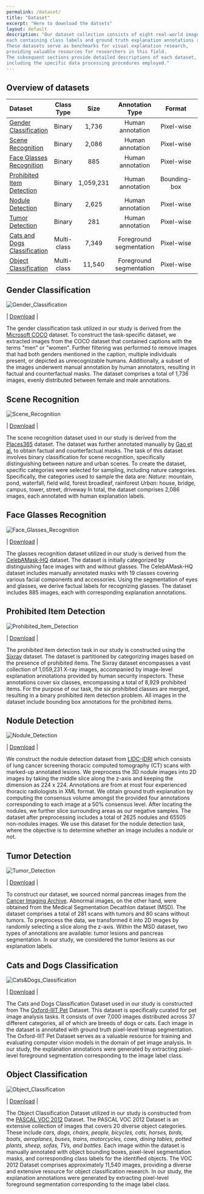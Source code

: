 ```yaml
---
permalink: /dataset/
title: "Dataset"
excerpt: "Here to download the datsets"
layout: default
description: "Our dataset collection consists of eight real-world image datasets, 
each containing class labels and ground truth explanation annotations respectively. 
These datasets serve as benchmarks for visual explanation research,
providing valuable resources for researchers in this field.
The subsequent sections provide detailed descriptions of each dataset, 
including the specific data processing procedures employed."
---
```


## Overview of datasets

| Dataset                           | Class Type  |   Size    |     Annotation Type     |    Format    | Balanced | Counterfactual |
|:----------------------------------|:-----------:|:---------:|:-----------------------:|:------------:|:--------:|:--------------:|
| [Gender <br/>Classification](#gender-classification)        |   Binary    |   1,736   |    Human annotation     |  Pixel-wise  |   Yes    |      Yes       |
| [Scene <br/>Recognition](#scene-recognition)            |   Binary    |   2,086   |    Human annotation     |  Pixel-wise  |   Yes    |      Yes       |
| [Face Glasses <br/>Recognition](#face-glasses-recognition)     |   Binary    |    885    |    Human annotation     |  Pixel-wise  |   Yes    |       No       |
| [Prohibited <br/>Item Detection](#prohibited-item-detection)    |   Binary    | 1,059,231 |    Human annotation     | Bounding-box |    No    |       No       |
| [Nodule <br/>Detection](#nodule-detection)             |   Binary    |   2,625   |    Human annotation     |  Pixel-wise  |    No    |       No       |
| [Tumor <br/>Detection](#tumor-detection)              |   Binary    |    281    |    Human annotation     |  Pixel-wise  |    No    |       No       |
| [Cats and Dogs <br/>Classification](#cats-and-dogs-classification) | Multi-class |   7,349   | Foreground segmentation |  Pixel-wise  |   Yes    |       No       |
| [Object <br/>Classification](#object-classification)        | Multi-class |  11,540   | Foreground segmentation |  Pixel-wise  |   Yes    |       No       |

## Gender Classification

<img src="/xaibenchmarking/images/Gender_Clssification.png" alt="Gender_Classification">

| [Download](https://drive.google.com/uc?export=download&id=1JLlgy3MwrWOZXVHXRItrefoNP4uuVuWc) | 

The gender classification task utilized in our study is derived from the [Microsoft COCO](https://cocodataset.org/) dataset. 
To construct the task-specific dataset, 
we extracted images from the COCO dataset that contained captions with the terms "men" or "women". 
Further filtering was performed to remove images that had both genders mentioned in the caption, 
multiple individuals present, or depicted as unrecognizable humans. 
Additionally, a subset of the images underwent manual annotation by human annotators, 
resulting in factual and counterfactual masks. 
The dataset comprises a total of 1,736 images, evenly distributed between female and male annotations.

## Scene Recognition

<img src="/xaibenchmarking/images/Scene_recognition.png" alt="Scene_Recognition">

| [Download](https://drive.google.com/uc?export=download&id=1LM7RlgxmKavq6eaVfRaJDmmipvpzq9c-) |

The scene recognition dataset used in our study is derived from the [Places365](http://places2.csail.mit.edu/index.html) dataset. 
The dataset was further annotated manually by [Gao et al.](https://arxiv.org/pdf/2206.13413.pdf) to obtain factual and counterfactual masks. 
The task of this dataset involves binary classification for scene recognition, 
specifically distinguishing between nature and urban scenes. 
To create the dataset, specific categories were selected for sampling, including nature categories. 
Specifically, the categories used to sample the data are:
_Nature_: mountain, pond, waterfall, field wild, forest broadleaf, rainforest
_Urban_: house, bridge, campus, tower, street, driveway
In total, the dataset comprises 2,086 images, each annotated with human explanation labels.

## Face Glasses Recognition

<img src="/xaibenchmarking/images/Face_Glasses_Recognition.png" alt="Face_Glasses_Recognition">

| [Download](https://drive.google.com/uc?export=download&id=1cuRej_M_8z-3MxEeUWoTFLaJsodRdu84) |

The glasses recognition dataset utilized in our study is derived from the [CelebAMask-HQ](http://mmlab.ie.cuhk.edu.hk/projects/CelebA/CelebAMask_HQ.html) dataset. 
The dataset is initially categorized by distinguishing face images with and without glasses. 
The CelebAMask-HQ dataset includes manually annotated masks with 19 classes covering various facial components and accessories. 
Using the segmentation of eyes and glasses, we derive factual labels for recognizing glasses. 
The dataset includes 885 images, each with corresponding explanation annotations.

## Prohibited Item Detection

<img src="/xaibenchmarking/images/Prohibited_Item_Detection.png" alt="Prohibited_Item_Detection">

| [Download](https://drive.google.com/uc?export=download&id=1wYpdD-CLHShfwDENhhqfbO4P--g5y5-o) |

The prohibited item detection task in our study is constructed using the [Sixray](https://github.com/MeioJane/SIXray) dataset. 
The dataset is partitioned by categorizing images based on the presence of prohibited items. 
The Sixray dataset encompasses a vast collection of 1,059,231 X-ray images, 
accompanied by image-level explanation annotations provided by human security inspectors. 
These annotations cover six classes, encompassing a total of 8,929 prohibited items. 
For the purpose of our task, the six prohibited classes are merged, 
resulting in a binary prohibited item detection problem. 
All images in the dataset include bounding box annotations for the prohibited items.


## Nodule Detection

<img src="/xaibenchmarking/images/Nodule_Detection.png" alt="Nodule_Detection">

| [Download](https://drive.google.com/uc?export=download&id=1tb531H4UHQhB3v4h-4CIDcH_7sUwf6b4) |

We construct the nodule detection dataset from [LIDC-IDRI](https://pubmed.ncbi.nlm.nih.gov/21452728/) 
which consists of lung cancer screening thoracic computed tomography (CT) scans with marked-up annotated lesions. 
We preprocess the 3D nodule images into 2D images by taking the middle slice along the z-axis and keeping the dimension as 224 x 224. 
Annotations are from at most four experienced thoracic radiologists in XML format. 
We obtain ground truth explanation by computing the consensus volume amongst the provided four annotations corresponding to each image at a 50% consensus level. 
After locating the nodules, we further slice surrounding areas as our negative samples. 
The dataset after preprocessing includes a total of 2625 nodules and 65505 non-nodules images. 
We use this dataset for the nodule detection task, where the objective is to determine whether an image includes a nodule or not.

## Tumor Detection

<img src="/xaibenchmarking/images/Tumor_Detection.png" alt="Tumor_Detection">

| [Download](https://drive.google.com/uc?export=download&id=1yxfnD63jz5pksQwKkR7dAqAu35G6EvCm) |

To construct our dataset, we sourced normal pancreas images from the [Cancer Imaging Archive](https://wiki.cancerimagingarchive.net/display/Public/Pancreas-CT). 
Abnormal images, on the other hand, were obtained from the Medical Segmentation Decathlon dataset (MSD). 
The dataset comprises a total of 281 scans with tumors and 80 scans without tumors. 
To preprocess the data, we transformed it into 2D images by randomly selecting a slice along the z-axis. 
Within the MSD dataset, two types of annotations are available: tumor lesions and pancreas segmentation. 
In our study, we considered the tumor lesions as our explanation labels.

## Cats and Dogs Classification

<img src="/xaibenchmarking/images/Cats_Dogs_Classification.png" alt="Cats&Dogs_Classification">

| [Download](https://drive.google.com/uc?export=download&id=1O5monh6f5fwjcaz6AvDWabq6eNmiCA_B) |

The Cats and Dogs Classification Dataset used in our study is constructed from The [Oxford-IIIT Pet](https://www.robots.ox.ac.uk/~vgg/data/pets/) Dataset. 
This dataset is specifically curated for pet image analysis tasks. 
It consists of over 7,000 images distributed across 37 different categories, all of which are breeds of dogs or cats. 
Each image in the dataset is annotated with ground truth pixel-level trimap segmentation. 
The Oxford-IIIT Pet Dataset serves as a valuable resource for training and evaluating computer vision models 
in the domain of pet image analysis. 
In our study, the explanation annotations were generated by extracting pixel-level foreground segmentation corresponding to the image label class.

## Object Classification

<img src="/xaibenchmarking/images/Object_Classification.png" alt="Object_Classification">

| [Download](https://drive.google.com/uc?export=download&id=1khAmuKY_wjMBkQBn_rECeH-Mry4oWxJt) |

The Object Classification Dataset utilized in our study is constructed from the [PASCAL VOC 2012](http://host.robots.ox.ac.uk/pascal/VOC/voc2012/) Dataset. 
The PASCAL VOC 2012 Dataset is an extensive collection of images that covers 20 diverse object categories. 
These include _cars, dogs, chairs, people, bicycles, cats, horses, birds, boats, aeroplanes, buses, trains, motorcycles, cows, dining tables, potted plants, sheep, sofas, TVs, and bottles_. 
Each image within the dataset is manually annotated with object bounding boxes, pixel-level segmentation masks, 
and corresponding class labels for the identified objects. 
The VOC 2012 Dataset comprises approximately 11,540 images, providing a diverse and extensive resource for object classification research. 
In our study, the explanation annotations were generated by extracting pixel-level foreground segmentation corresponding to the image label class. 
